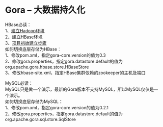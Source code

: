 <h1>Gora – 大数据持久化</h1>
<p>
HBase必读：<br/>
1、<a href="http://yangshangchuan.iteye.com/blog/1953929" target="_blank">建立Hadoop环境</a><br/>
2、<a href="http://yangshangchuan.iteye.com/blog/1954018" target="_blank">建立HBase环境</a><br/>
3、<a href="http://yangshangchuan.iteye.com/blog/1953733" target="_blank">项目初始建立步骤</a><br/>
如何切换底层存储为HBase：<br/>
1、修改pom.xml，指定gora-core.version的值为0.3<br/>
2、修改gora.properties，指定gora.datastore.default的值为org.apache.gora.hbase.store.HBaseStore<br/>
3、修改hbase-site.xml，指定HBase集群依赖的zookeeper的主机及端口
</p>
<p>
MySQL必读：<br/>
MySQL只是做一个演示，最新的Gora版本不支持MySQL，所以MySQL仅仅是一个演示。<br/>
如何切换底层存储为MySQL：<br/>
1、修改pom.xml，指定gora-core.version的值为0.2.1<br/>
2、修改gora.properties，指定gora.datastore.default的值为org.apache.gora.sql.store.SqlStore
</p>
